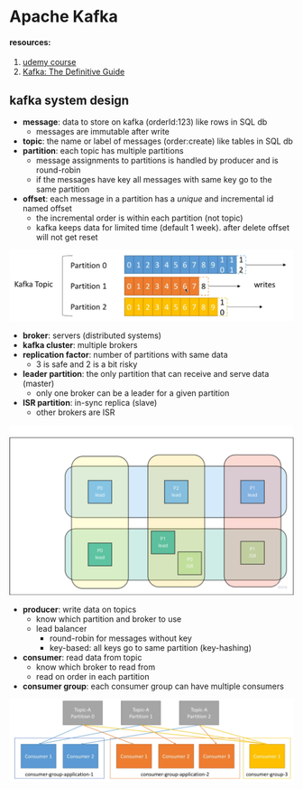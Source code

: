 # Apache Kafka

#### resources:
1. [udemy course](https://www.udemy.com/course/apache-kafka/)
2. [Kafka: The Definitive Guide](https://www.amazon.com/Kafka-Definitive-Real-Time-Stream-Processing/dp/1491936169)

## kafka system design
* **message**: data to store on kafka (orderId:123) like rows in SQL db
  * messages are immutable after write
* **topic**: the name or label of messages (order:create) like tables in SQL db
* **partition**: each topic has multiple partitions
  * message assignments to partitions is handled by producer and is round-robin
  * if the messages have key all messages with same key go to the same partition
* **offset**: each message in a partition has a _unique_ and incremental id named offset
  * the incremental order is within each partition (not topic)
  * kafka keeps data for limited time (default 1 week). after delete offset will not get reset

![np](static/topic-partition-offset.png)

* **broker**: servers (distributed systems)
* **kafka cluster**: multiple brokers
* **replication factor**: number of partitions with same data
  * 3 is safe and 2 is a bit risky
* **leader partition**: the only partition that can receive and serve data (master)
  * only one broker can be a leader for a given partition
* **ISR partition**: in-sync replica (slave)
  * other brokers are ISR

![np](static/cluster-broker-2.png)

* **producer**: write data on topics
  * know which partition and broker to use
  * lead balancer
    * round-robin for messages without key
    * key-based: all keys go to same partition (key-hashing)
* **consumer**: read data from topic
  * know which broker to read from
  * read on order in each partition
* **consumer group**: each consumer group can have multiple consumers

![np](static/consumer-groups.png)
